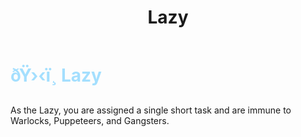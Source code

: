 ﻿---
lang: en-US
title: Lazy
prev: Flash
next: Loyal
---
# <font color=#a4dffe>ðŸ›‹ï¸ <b>Lazy</b></font> <Badge text="Helpful" type="tip" vertical="middle"/>
 
As the Lazy, you are assigned a single short task and are immune to Warlocks, Puppeteers, and Gangsters.